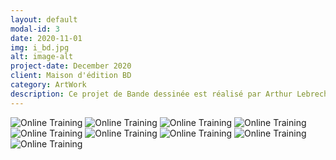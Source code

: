 ```yaml
---
layout: default
modal-id: 3
date: 2020-11-01
img: i_bd.jpg
alt: image-alt
project-date: December 2020
client: Maison d'édition BD
category: ArtWork
description: Ce projet de Bande dessinée est réalisé par Arthur Lebrech scénariste et moi meme déssinateur. Je vous laisse découvir cette histoire...
---
```

<img src="{{ site.baseurl }}/img/portfolio/i_bd_step2.jpg" class="img-responsive" alt="Online Training">
<img src="{{ site.baseurl }}/img/portfolio/i_bd_step3.jpg" class="img-responsive" alt="Online Training">
<img src = "{{ site.baseurl }}/img/portfolio/i_bd_step1.jpg " class = "img-responsive" alt = "Online Training">
<img src = "{{ site.baseurl }}/img/portfolio/i_bd_step4.jpg " class = "img-responsive" alt = "Online Training">
<img src = "{{ site.baseurl }}/img/portfolio/i_bd_step5.jpg " class = "img-responsive" alt = "Online Training">
<img src = "{{ site.baseurl }}/img/portfolio/i_bd_step6.jpg " class = "img-responsive" alt = "Online Training">
<img src = "{{ site.baseurl }}/img/portfolio/i_bd_step7.jpg " class = "img-responsive" alt = "Online Training">
<img src = "{{ site.baseurl }}/img/portfolio/i_bd_step8.jpg " class = "img-responsive" alt = "Online Training">
<img src = "{{ site.baseurl }}/img/portfolio/i_bd_step9.jpg " class = "img-responsive" alt = "Online Training">
